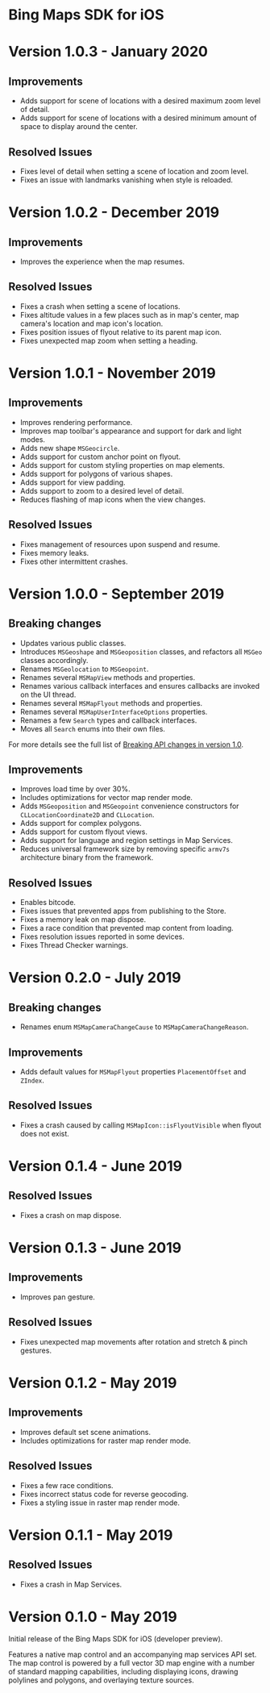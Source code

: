 # Bing Maps SDK for iOS

Version 1.0.3 - January 2020
============================
## Improvements
- Adds support for scene of locations with a desired maximum zoom level of detail.
- Adds support for scene of locations with a desired minimum amount of space to display around the center.
## Resolved Issues
- Fixes level of detail when setting a scene of location and zoom level.
- Fixes an issue with landmarks vanishing when style is reloaded.

Version 1.0.2 - December 2019
=============================
## Improvements
- Improves the experience when the map resumes.
## Resolved Issues
- Fixes a crash when setting a scene of locations.
- Fixes altitude values in a few places such as in map's center, map camera's location and map icon's location.
- Fixes position issues of flyout relative to its parent map icon.
- Fixes unexpected map zoom when setting a heading.

Version 1.0.1 - November 2019
=============================
## Improvements
- Improves rendering performance.
- Improves map toolbar's appearance and support for dark and light modes.
- Adds new shape `MSGeocircle`.
- Adds support for custom anchor point on flyout.
- Adds support for custom styling properties on map elements.
- Adds support for polygons of various shapes.
- Adds support for view padding.
- Adds support to zoom to a desired level of detail.
- Reduces flashing of map icons when the view changes.
## Resolved Issues
- Fixes management of resources upon suspend and resume.
- Fixes memory leaks.
- Fixes other intermittent crashes.

Version 1.0.0 - September 2019
==============================
## Breaking changes
- Updates various public classes.
- Introduces `MSGeoshape` and `MSGeoposition` classes, and refactors all `MSGeo` classes accordingly.
- Renames `MSGeolocation` to `MSGeopoint`.
- Renames several `MSMapView` methods and properties.
- Renames various callback interfaces and ensures callbacks are invoked on the UI thread.
- Renames several `MSMapFlyout` methods and properties.
- Renames several `MSMapUserInterfaceOptions` properties.
- Renames a few `Search` types and callback interfaces.
- Moves all `Search` enums into their own files.

For more details see the full list of [Breaking API changes in version 1.0](https://docs.microsoft.com/en-us/bingmaps/sdk-native/v1-breaking-changes/).

## Improvements
- Improves load time by over 30%.
- Includes optimizations for vector map render mode.
- Adds `MSGeoposition` and `MSGeopoint` convenience constructors for `CLLocationCoordinate2D` and `CLLocation`.
- Adds support for complex polygons.
- Adds support for custom flyout views.
- Adds support for language and region settings in Map Services.
- Reduces universal framework size by removing specific `armv7s` architecture binary from the framework.
## Resolved Issues
- Enables bitcode.
- Fixes issues that prevented apps from publishing to the Store.
- Fixes a memory leak on map dispose.
- Fixes a race condition that prevented map content from loading.
- Fixes resolution issues reported in some devices.
- Fixes Thread Checker warnings.

Version 0.2.0 - July 2019
=========================
## Breaking changes
- Renames enum `MSMapCameraChangeCause` to `MSMapCameraChangeReason`.
## Improvements
- Adds default values for `MSMapFlyout` properties `PlacementOffset` and `ZIndex`.
## Resolved Issues
- Fixes a crash caused by calling `MSMapIcon::isFlyoutVisible` when flyout does not exist.

Version 0.1.4 - June 2019
=========================
## Resolved Issues
- Fixes a crash on map dispose.

Version 0.1.3 - June 2019
=========================
## Improvements
- Improves pan gesture.
## Resolved Issues
- Fixes unexpected map movements after rotation and stretch & pinch gestures.

Version 0.1.2 - May 2019
========================
## Improvements
- Improves default set scene animations.
- Includes optimizations for raster map render mode.
## Resolved Issues
- Fixes a few race conditions.
- Fixes incorrect status code for reverse geocoding.
- Fixes a styling issue in raster map render mode.

Version 0.1.1 - May 2019
========================
## Resolved Issues
- Fixes a crash in Map Services.

Version 0.1.0 - May 2019
========================
Initial release of the Bing Maps SDK for iOS (developer preview).

Features a native map control and an accompanying map services API set.
The map control is powered by a full vector 3D map engine with a number of
standard mapping capabilities, including displaying icons, drawing polylines
and polygons, and overlaying texture sources.
